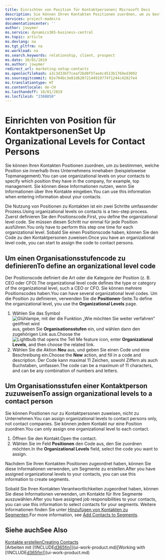 ```yaml
---
title: Einrichten von Position für Kontaktpersonen| Microsoft Docs
description: Sie können Ihren Kontakten Positionen zuordnen, um zu bestimmen, welche Position sie innerhalb ihres Unternehmens innehaben (beispielsweise Topmanagement).
services: project-madeira
documentationcenter: ''
author: jswymer
ms.service: dynamics365-business-central
ms.topic: article
ms.devlang: na
ms.tgt_pltfrm: na
ms.workload: na
ms.search.keywords: relationship, client, prospect
ms.date: 10/01/2019
ms.author: jswymer
redirect_url: marketing-setup-contacts
ms.openlocfilehash: a3c3d33bf7ceaf2bd0f5fae4c4513b1769ed3092
ms.sourcegitcommit: 02e704bc3e01d62072144919774f1244c42827e4
ms.translationtype: HT
ms.contentlocale: de-CH
ms.lasthandoff: 10/01/2019
ms.locfileid: "2308850"
---
```

# <a name="set-up-organizational-levels-for-contact-persons"></a><span data-ttu-id="758b1-103">Einrichten von Position für Kontaktpersonen</span><span class="sxs-lookup"><span data-stu-id="758b1-103">Set Up Organizational Levels for Contact Persons</span></span>
<span data-ttu-id="758b1-104">Sie können Ihren Kontakten Positionen zuordnen, um zu bestimmen, welche Position sie innerhalb ihres Unternehmens innehaben (beispielsweise Topmanagement).</span><span class="sxs-lookup"><span data-stu-id="758b1-104">You can use organizational levels on your contacts to specify which position they have in the company, for example, top management.</span></span> <span data-ttu-id="758b1-105">Sie können diese Informationen nutzen, wenn Sie Informationen über Ihre Kontakte eingeben.</span><span class="sxs-lookup"><span data-stu-id="758b1-105">You can use this information when entering information about your contacts.</span></span>

<span data-ttu-id="758b1-106">Die Nutzung von Positionen zu Kontakten ist ein zwei Schritte umfassender Prozess.</span><span class="sxs-lookup"><span data-stu-id="758b1-106">Using organizational levels on contacts is a two-step process.</span></span> <span data-ttu-id="758b1-107">Zuerst definieren Sie den Positionscode.</span><span class="sxs-lookup"><span data-stu-id="758b1-107">First, you define the organizational level code.</span></span> <span data-ttu-id="758b1-108">Sie müssen diesen Schritt nur einmal für jede Position ausführen.</span><span class="sxs-lookup"><span data-stu-id="758b1-108">You only have to perform this step one time for each organizational level.</span></span> <span data-ttu-id="758b1-109">Sobald Sie einen Positionscode haben, können Sie den Code zu den Kontaktpersonen zuweisen.</span><span class="sxs-lookup"><span data-stu-id="758b1-109">Once you have an organizational level code, you can start to assign the code to contact persons.</span></span>

## <a name="to-define-an-organizational-level-code"></a><span data-ttu-id="758b1-110">Um einen Organisationsstufencode zu definieren</span><span class="sxs-lookup"><span data-stu-id="758b1-110">To define an organizational level code</span></span>
<span data-ttu-id="758b1-111">Der Positionscode definiert die Art oder die Kategorie der Position (z. B. CEO oder CFO).</span><span class="sxs-lookup"><span data-stu-id="758b1-111">The organizational level code defines the type or category of the organizational level, such a CEO  or CFO.</span></span> <span data-ttu-id="758b1-112">Sie können mehrere Positionscodes haben.</span><span class="sxs-lookup"><span data-stu-id="758b1-112">You can have several organizational level codes.</span></span> <span data-ttu-id="758b1-113">Um die Position zu definieren, verwenden Sie die **Positionen**-Seite.</span><span class="sxs-lookup"><span data-stu-id="758b1-113">To define the organizational level, you use the **Organizational Levels** page.</span></span>

1. <span data-ttu-id="758b1-114">Wählen Sie das Symbol ![Glühlampe, mit der die Funktion „Wie möchten Sie weiter verfahren“ geöffnet wird](media/ui-search/search_small.png "Wie möchten Sie weiter verfahren?") aus, geben Sie **Organisationsstufen** ein, und wählen dann den zugehörigen Link aus.</span><span class="sxs-lookup"><span data-stu-id="758b1-114">Choose the ![Lightbulb that opens the Tell Me feature](media/ui-search/search_small.png "Tell me what you want to do") icon, enter **Organizational Levels**, and then choose the related link.</span></span>
2. <span data-ttu-id="758b1-115">Wählen Sie die Aktion **Neu** aus, und geben Sie einen Code und eine Beschreibung ein.</span><span class="sxs-lookup"><span data-stu-id="758b1-115">Choose the **New** action, and fill in a code and description.</span></span> <span data-ttu-id="758b1-116">Der Code kann maximal 11 Zeichen, sowohl Ziffern als auch Buchstaben, umfassen.</span><span class="sxs-lookup"><span data-stu-id="758b1-116">The code can be a maximum of 11 characters, and can be any combination of numbers and letters.</span></span>

## <a name="to-assign-organizational-levels-to-a-contact-person"></a><span data-ttu-id="758b1-117">Um Organisationsstufen einer Kontaktperson zuzuweisen</span><span class="sxs-lookup"><span data-stu-id="758b1-117">To assign organizational levels to a contact person</span></span>
<span data-ttu-id="758b1-118">Sie können Positionen nur zu Kontaktpersonen zuweisen, nicht zu Unternehmen.</span><span class="sxs-lookup"><span data-stu-id="758b1-118">You can assign organizational levels to contact persons only, not contact companies.</span></span> <span data-ttu-id="758b1-119">Sie können jedem Kontakt nur eine Position zuordnen.</span><span class="sxs-lookup"><span data-stu-id="758b1-119">You can only assign one organizational level to each contact.</span></span>

1. <span data-ttu-id="758b1-120">Öffnen Sie den Kontakt.</span><span class="sxs-lookup"><span data-stu-id="758b1-120">Open the contact.</span></span>
2. <span data-ttu-id="758b1-121">Wählen Sie im Feld **Positionen** den Code aus, den Sie zuordnen möchten.</span><span class="sxs-lookup"><span data-stu-id="758b1-121">In the **Organizational Levels** field, select the code you want to assign.</span></span>

<span data-ttu-id="758b1-122">Nachdem Sie Ihren Kontakten Positionen zugeordnet haben, können Sie diese Informationen verwenden, um Segmente zu erstellen.</span><span class="sxs-lookup"><span data-stu-id="758b1-122">After you have assigned organizational levels to your contacts, you can use this information to create segments.</span></span>

<span data-ttu-id="758b1-123">Sobald Sie Ihren Kontakten Verantwortlichkeiten zugeordnet haben, können Sie diese Informationen verwenden, um Kontakte für Ihre Segmente auszuwählen.</span><span class="sxs-lookup"><span data-stu-id="758b1-123">After you have assigned job responsibilities to your contacts, you can use this information to select contacts for your segments.</span></span> <span data-ttu-id="758b1-124">Weitere Informationen finden Sie unter [Hinzufügen von Kontakten zu Segmenten](marketing-add-contact-segment.md).</span><span class="sxs-lookup"><span data-stu-id="758b1-124">For more information, see [Add Contacts to Segments](marketing-add-contact-segment.md).</span></span>

## <a name="see-also"></a><span data-ttu-id="758b1-125">Siehe auch</span><span class="sxs-lookup"><span data-stu-id="758b1-125">See Also</span></span>
[<span data-ttu-id="758b1-126">Kontakte erstellen</span><span class="sxs-lookup"><span data-stu-id="758b1-126">Creating Contacts</span></span>](marketing-create-contact-companies.md)  
<span data-ttu-id="758b1-127">[Arbeiten mit [!INCLUDE[d365fin](includes/d365fin_md.md)]](ui-work-product.md)</span><span class="sxs-lookup"><span data-stu-id="758b1-127">[Working with [!INCLUDE[d365fin](includes/d365fin_md.md)]](ui-work-product.md)</span></span>  
